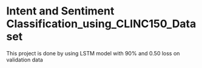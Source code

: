 # Intent and Sentiment Classification_using_CLINC150_Dataset 

This project is done by using LSTM model with 90% and 0.50 loss on validation data 
